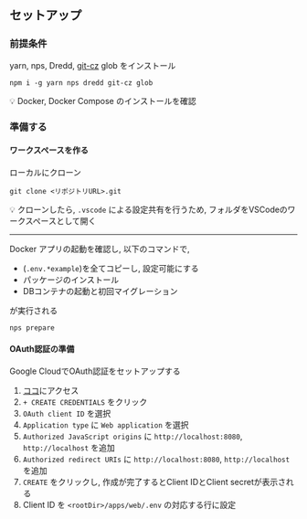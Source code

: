 ## セットアップ

### 前提条件

yarn, nps, Dredd, [git-cz](https://www.npmjs.com/package//git-cz) glob をインストール

```
npm i -g yarn nps dredd git-cz glob
```

💡 Docker, Docker Compose のインストールを確認

### 準備する

#### ワークスペースを作る

ローカルにクローン

```
git clone <リポジトリURL>.git
```

💡 クローンしたら, `.vscode` による設定共有を行うため, フォルダをVSCodeのワークスペースとして開く

---

Docker アプリの起動を確認し, 以下のコマンドで,

- (`.env.*example`)を全てコピーし, 設定可能にする
- パッケージのインストール
- DBコンテナの起動と初回マイグレーション

が実行される

```
nps prepare
```

#### OAuth認証の準備

Google CloudでOAuth認証をセットアップする

1. [ココ](https://console.cloud.google.com/apis/credentials)にアクセス
2. `+ CREATE CREDENTIALS` をクリック
3. `OAuth client ID` を選択
4. `Application type` に `Web application` を選択
5. `Authorized JavaScript origins` に `http://localhost:8080`, `http://localhost` を追加
6. `Authorized redirect URIs` に `http://localhost:8080`, `http://localhost` を追加
7. `CREATE` をクリックし, 作成が完了するとClient IDとClient secretが表示される
8. Client ID を `<rootDir>/apps/web/.env` の対応する行に設定
